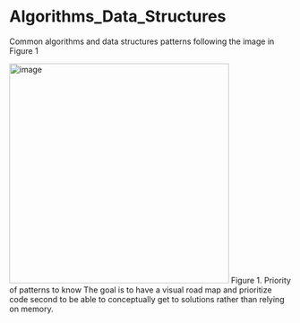 # Algorithms_Data_Structures
Common algorithms and data structures patterns following the image in Figure 1

<img width="392" alt="image" src="https://user-images.githubusercontent.com/104261994/175463127-4ae7ab63-425c-4a38-9001-36623b9fb2b7.png">
Figure 1. Priority of patterns to know
The goal is to have a visual road map and prioritize code second to be able to conceptually get to solutions rather than relying on memory.
